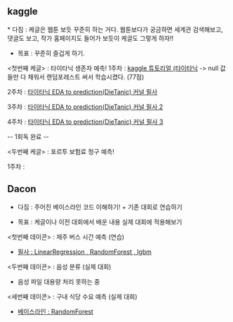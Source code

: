 

<h2>kaggle</h2>
* 다짐 : 케글은 웹툰 보듯 꾸준히 하는 거다. 웹툰보다가 궁금하면 세계관 검색해보고, 댓글도 보고, 작가 홈페이지도 들어가 보듯이 케글도 그렇게 하자!! 

* 목표 : 꾸준히 즐겁게 하기.

<첫번째 케글> : 타이타닉 생존자 예측!
1주차 : [kaggle 튜토리얼 (타이타닉](Titanic_Competition_Kaggle.ipynb)
-> null 값들만 다 채워서 랜덤포레스트 써서 학습시켰다. (77점) 

2주차 : [타이타닉 EDA to prediction(DieTanic) 커널 필사](../master/eda-to-prediction-dietanic-jonghyuk%20_4d.ipynb)

3주차 : [타이타닉 EDA to prediction(DieTanic) 커널 필사 2](eda-to-prediction-dietanic-jonghyuk%20_5d.ipynb)

4주차 : [타이타닉 EDA to prediction(DieTanic) 커널 필사 3](eda-to-prediction-dietanic-jonghyuk%20_1ipynb.ipynb) 

-- 1회독 완료 --

<두번째 케글> : 포르투 보험료 청구 예측!

1주차 : 


<h2>Dacon</h2>

* 다짐 : 주어진 베이스라인 코드 이해하기! + 기존 대회로 연습하기


* 목표 : 케글이나 이전 대회에서 배운 내용 실제 대회에 적용해보기

<첫번째 데이콘> : 제주 버스 시간 예측 (연습)
- [필사 : LinearRegression , RandomForest , lgbm ](DACON_BUS.ipynb)


<두번째 데이콘> : 음성 분류 (실제 대회)
- 음성 파일 대용량 처리 못하는 중

<세번째 데이콘> : 구내 식당 수요 예측 (실제 대회)
- [베이스라인 : RandomForest](,/%5B베이스라인%5D_데이콘_베이스라인_코드_(랜덤포레스트).ipynb)
